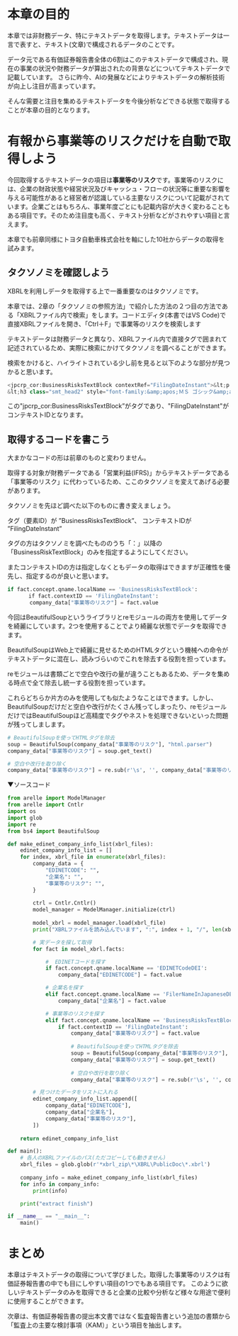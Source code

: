 # 本章の目的

本章では非財務データ、特にテキストデータを取得します。テキストデータは一言で表すと、テキスト(文章)で構成されるデータのことです。

データ元である有価証券報告書全体の6割はこのテキストデータで構成され、現在の事業の状況や財務データが算出されたの背景などについてテキストデータで記載しています。
さらに昨今、AIの発展などによりテキストデータの解析技術が向上し注目が高まっています。

そんな需要と注目を集めるテキストデータを今後分析などできる状態で取得することが本章の目的となります。

# 有報から事業等のリスクだけを自動で取得しよう

今回取得するテキストデータの項目は**事業等のリスク**です。事業等のリスクには、企業の財政状態や経営状況及びキャッシュ・フローの状況等に重要な影響を与える可能性があると経営者が認識している主要なリスクについて記載がされています。企業ごとはもちろん、事業年度ごとにも記載内容が大きく変わることもある項目です。そのため注目度も高く、テキスト分析などがされやすい項目と言えます。

本章でも前章同様にトヨタ自動車株式会社を軸にした10社からデータの取得を試みます。

## タクソノミを確認しよう

XBRLを利用しデータを取得する上で一番重要なのはタクソノミです。

本章では、2章の「タクソノミの参照方法」で紹介した方法の２つ目の方法である「XBRLファイル内で検索」をします。コードエディタ(本書ではVS Code)で直接XBRLファイルを開き、「Ctrl＋F」で事業等のリスクを検索します

テキストデータは財務データと異なり、XBRLファイル内で直接タグで囲まれて記述されているため、実際に検索にかけてタクソノミを調べることができます。

検索をかけると、ハイライトされている少し前を見ると以下のような部分が見つかると思います。

```python
<jpcrp_cor:BusinessRisksTextBlock contextRef="FilingDateInstant">&lt;p style="page-break-before:always; line-height:0.75pt; width:100%; font-size:0.75pt;"&gt; &lt;/p&gt;
&lt;h3 class="smt_head2" style="font-family:&amp;apos;ＭＳ ゴシック&amp;apos;;"&gt;３ 【事業等のリスク】～（省略）
```

この"jpcrp_cor:BusinessRisksTextBlock”がタグであり、"FilingDateInstant"がコンテキストIDとなります。

## 取得するコードを書こう

大まかなコードの形は前章のものと変わりません。

取得する対象が財務データである「営業利益(IFRS)」からテキストデータである「事業等のリスク」に代わっているため、ここのタクソノミを変えてあげる必要があります。

タクソノミを先ほど調べた以下のものに書き変えましょう。

タグ（要素ID）が ”BusinessRisksTextBlock”、
コンテキストIDが ”FilingDateInstant” 

タグの方はタクソノミを調べたもののうち「：」以降の「BusinessRiskTextBlock」のみを指定するようにしてください。

またコンテキストIDの方は指定しなくともデータの取得はできますが正確性を優先し、指定するのが良いと思います。

```python
if fact.concept.qname.localName == 'BusinessRisksTextBlock':
　　　　if fact.contextID == 'FilingDateInstant':
       company_data["事業等のリスク"] = fact.value
```

今回はBeautifulSoupというライブラリとreモジュールの両方を使用してデータを綺麗にしています。2つを使用することでより綺麗な状態でデータを取得できます。

BeautifulSoupはWeb上で綺麗に見せるためのHTMLタグという機械への命令がテキストデータに混在し、読みづらいのでこれを除去する役割を担っています。

reモジュールは書類ごとで空白や改行の量が違うこともあるため、データを集める時点で全て除去し統一する役割を担っています。

これらどちらか片方のみを使用しても似たようなことはできます。しかし、BeautifulSoupだけだと空白や改行がたくさん残ってしまったり、reモジュールだけではBeautifulSoupほど高精度でタグやネストを処理できないといった問題が残ってしまします。

```python
# BeautifulSoupを使ってHTMLタグを除去
soup = BeautifulSoup(company_data["事業等のリスク"], "html.parser")
company_data["事業等のリスク"] = soup.get_text()

# 空白や改行を取り除く
company_data["事業等のリスク"] = re.sub(r'\s', '', company_data["事業等のリスク"]).strip()
```

▼ソースコード

```python
from arelle import ModelManager
from arelle import Cntlr
import os
import glob
import re
from bs4 import BeautifulSoup

def make_edinet_company_info_list(xbrl_files):
    edinet_company_info_list = []
    for index, xbrl_file in enumerate(xbrl_files):
        company_data = {
            "EDINETCODE": "",
            "企業名": "",
            "事業等のリスク": "",
        }
        
        ctrl = Cntlr.Cntlr()
        model_manager = ModelManager.initialize(ctrl)
        
        model_xbrl = model_manager.load(xbrl_file)
        print("XBRLファイルを読み込んでいます", ":", index + 1, "/", len(xbrl_files))

        # 実データを探して取得
        for fact in model_xbrl.facts:

            #  EDINETコードを探す
            if fact.concept.qname.localName == 'EDINETCodeDEI':
                company_data["EDINETCODE"] = fact.value

            # 企業名を探す
            elif fact.concept.qname.localName == 'FilerNameInJapaneseDEI':
                company_data["企業名"] = fact.value

            # 事業等のリスクを探す
            elif fact.concept.qname.localName == 'BusinessRisksTextBlock': # タグは「：」以降の部分を指定
                if fact.contextID == 'FilingDateInstant':
                    company_data["事業等のリスク"] = fact.value
                    
                    # BeautifulSoupを使ってHTMLタグを除去
                    soup = BeautifulSoup(company_data["事業等のリスク"], "html.parser")
                    company_data["事業等のリスク"] = soup.get_text()
        
                    # 空白や改行を取り除く
                    company_data["事業等のリスク"] = re.sub(r'\s', '', company_data["事業等のリスク"]).strip()

        # 見つけたデータをリストに入れる
        edinet_company_info_list.append([
            company_data["EDINETCODE"],
            company_data["企業名"],
            company_data["事業等のリスク"],
        ])
        
    return edinet_company_info_list

def main():
	# 各人のXBRLファイルのパス(ただコピーしても動きません)
    xbrl_files = glob.glob(r'*xbrl_zip\*\XBRL\PublicDoc\*.xbrl')
    
    company_info = make_edinet_company_info_list(xbrl_files)
    for info in company_info:
        print(info)

    print("extract finish")

if __name__ == "__main__":
    main()
```

# まとめ

本章はテキストデータの取得について学びました。取得した事業等のリスクは有価証券報告書の中でも目にしやすい項目の1つでもある項目です。
このように欲しいテキストデータのみを取得できると企業の比較や分析など様々な用途で便利に使用することができます。

次章は、有価証券報告書の提出本文書ではなく監査報告書という追加の書類から「監査上の主要な検討事項（KAM）」という項目を抽出します。